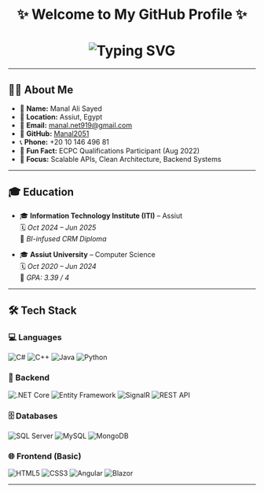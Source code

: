 <h1 align="center">✨ Welcome to My GitHub Profile ✨</h1>

<h1 align="center">
  <img src="https://readme-typing-svg.herokuapp.com?font=Fira+Code&size=26&pause=100&color=000000&center=true&vCenter=true&width=700&lines=I'm+Manal+Ali+Sayed+👋;Software+Engineer+👋;Fullstack+Developer+👋;Backend+.NET+Developer+👋;Passionate+About+Clean+Architecture+👋;Always+Learning+New+Techs!🚀" alt="Typing SVG" />
</h1>


---

## 👩‍💻 About Me

- 💼 **Name:** Manal Ali Sayed  
- 📍 **Location:** Assiut, Egypt  
- 📧 **Email:** manal.net919@gmail.com  
- 🔗 **GitHub:** [Manal2051](https://github.com/Manal2051)  
- 📞 **Phone:** +20 10 146 496 81  
- 🧩 **Fun Fact:** ECPC Qualifications Participant (Aug 2022)  
- 🚀 **Focus:** Scalable APIs, Clean Architecture, Backend Systems

---

## 🎓 Education

- 🎓 **Information Technology Institute (ITI)** – Assiut  
  🗓️ *Oct 2024 – Jun 2025*  
  📘 *BI-infused CRM Diploma*

- 🎓 **Assiut University** – Computer Science  
  🗓️ *Oct 2020 – Jun 2024*  
  🏅 *GPA: 3.39 / 4*

---

## 🛠️ Tech Stack

### 💻 Languages
![C#](https://img.shields.io/badge/-C%23-239120?style=for-the-badge&logo=c-sharp&logoColor=white)
![C++](https://img.shields.io/badge/-C++-00599C?style=for-the-badge&logo=cplusplus&logoColor=white)
![Java](https://img.shields.io/badge/-Java-ED8B00?style=for-the-badge&logo=java&logoColor=white)
![Python](https://img.shields.io/badge/-Python-3776AB?style=for-the-badge&logo=python&logoColor=white)

### 🧠 Backend
![.NET Core](https://img.shields.io/badge/-.NET%20Core-512BD4?style=for-the-badge&logo=dotnet&logoColor=white)
![Entity Framework](https://img.shields.io/badge/-EF%20Core-6DB33F?style=for-the-badge)
![SignalR](https://img.shields.io/badge/-SignalR-0082C9?style=for-the-badge)
![REST API](https://img.shields.io/badge/-REST%20API-FF6F00?style=for-the-badge)

### 🗄️ Databases
![SQL Server](https://img.shields.io/badge/-SQL%20Server-CC2927?style=for-the-badge&logo=microsoftsqlserver&logoColor=white)
![MySQL](https://img.shields.io/badge/-MySQL-005C84?style=for-the-badge&logo=mysql&logoColor=white)
![MongoDB](https://img.shields.io/badge/-MongoDB-4EA94B?style=for-the-badge&logo=mongodb&logoColor=white)

### 🌐 Frontend (Basic)
![HTML5](https://img.shields.io/badge/-HTML5-E34F26?style=for-the-badge&logo=html5&logoColor=white)
![CSS3](https://img.shields.io/badge/-CSS3-1572B6?style=for-the-badge&logo=css3&logoColor=white)
![Angular](https://img.shields.io/badge/-Angular-DD0031?style=for-the-badge&logo=angular&logoColor=white)
![Blazor](https://img.shields.io/badge/-Blazor-512BD4?style=for-the-badge&logo=blazor&logoColor=white)

---
